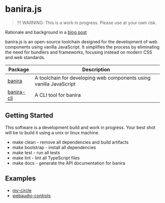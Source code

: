 # banira.js

> !!! WARNING: This is a work in progress. Please use at your own risk.

Rationale and background in a [blog post](https://dev.to/sebs/taking-llms-to-code-town-part-ii-creating-a-vanillajs-web-component-toolchain-from-ground-up-mi9)

banira.js is an open-source toolchain designed for the development of web components using vanilla JavaScript. It simplifies the process by eliminating the need for bundlers and frameworks, focusing instead on modern CSS and web standards.

| Package | Description |
|----|----|
| [banira](./packages/banira/README.md) | A toolchain for developing web components using vanilla JavaScript | 
| [banira-cli](./packages/banira-cli) | A CLI tool for banira |

## Getting Started

This software is a development build and work in progress. Your best shot will be to build it using a unix or linux machine. 

* make clean - remove all dependencies and build artifacts
* make bootstrap - install all dependencies
* make test - run all tests
* make lint - lint all TypeScript files
* make docs - generate the API documentation for banira

## Examples

* [my-circle](./packages/component-my-circle/README.md)
* [webaudio-controls](./packages/component-webaudio/README.md)